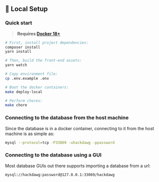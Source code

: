## 🚀 Local Setup

### Quick start

> **Requires [Docker 18+](https://docs.docker.com/release-notes/)**

```bash
# First, install project dependencies:
composer install
yarn install

# Then, build the front-end assets:
yarn watch

# Copy environment file:
cp .env.example .env

# Boot the docker containers:
make deploy-local

# Perform chores:
make chore
```

### Connecting to the database from the host machine

Since the database is in a docker container, connecting to it from the
host machine is as simple as:

```bash
mysql --protocol=tcp -P33069 -uhackdawg -ppassword
```

### Connecting to the database using a GUI

Most database GUIs out there supports importing a database from a url:

```bash
mysql://hackdawg:password@127.0.0.1:33069/hackdawg
```
